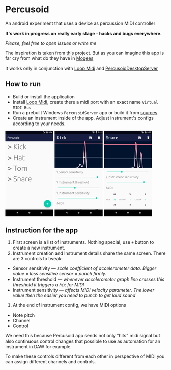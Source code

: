 # Percusoid
An android experiment that uses a device as percussion MIDI controller

**It's work in progress on really early stage - hacks and bugs everywhere.**

_Please, feel free to open issues or write me_

The inspiration is taken from [this](https://youtu.be/G_hBhORGE6Y) project. 
But as you can imagine this app is far cry from what do they have in [Mogees](https://www.mogees.co.uk)
  
It works only in conjunction with [Loop Midi](https://www.tobias-erichsen.de/software/loopmidi.html) and
[PercusoidDesktopServer](https://github.com/Apisov/PercusoidDesktopServer)

## How to run
- Build or install the application
- Install [Loop Midi](https://www.tobias-erichsen.de/software/loopmidi.html), 
create there a midi port with an exact name `Virtual MIDI Bus`
- Run a prebuilt Windows `PercusoidServer` app or build it from [sources](https://github.com/Apisov/PercusoidDesktopServer)
- Create an instrument inside of the app. Adjust instrument's configs according to your needs.

<img src="screenshots/InstrumentList.png" width="30%" title="Instrument list"/> <img src="screenshots/InstrumentDetails.png" width="30%" title="Instrument details screen"/> <img src="screenshots/InstrumentDetails2.png" width="30%" title="Instrument details screen pt.2"/>
## Instruction for the app
1. First screen is a list of instruments. Nothing special, use `+` button to create a new instrument. 
1. Instrument creation and Instrument details share the same screen.
There are 3 controls to tweak:
- Sensor sensitivity — _scale coefficient of accelerometer data. Bigger value = less sensitive sensor = punch firmly._
- Instrument threshold — _whenever accelerometer graph line crosses this threshold it triggers a `hit` for MIDI_
- Instrument sensitivity — _affects MIDI velocity parameter. The lower value then the easier you need to punch to get loud sound_


1. At the end of instrument config, we have MIDI options
 - Note pitch
 - Channel
 - Control
 
We need this because Percusoid app sends not only "hits" midi signal but also continuous control changes that possible to use as automation for an instrument in DAW for example. 

To make these controls different from each other in perspective of MIDI you can assign different channels and controls.
